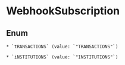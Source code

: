 
# WebhookSubscription

## Enum


    * `tRANSACTIONS` (value: `"TRANSACTIONS"`)

    * `iNSTITUTIONS` (value: `"INSTITUTIONS"`)



